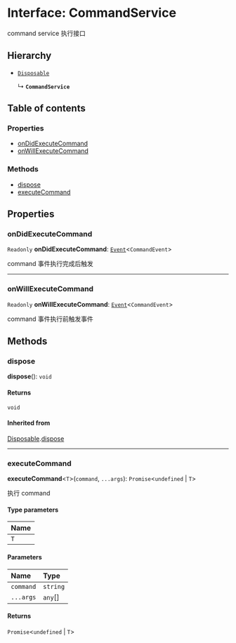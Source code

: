 # Interface: CommandService

command service 执行接口

## Hierarchy

* [`Disposable`](/auto-docs/free-layout-editor/interfaces/Disposable-1.md)

  ↳ **`CommandService`**

## Table of contents

### Properties

* [onDidExecuteCommand](/auto-docs/free-layout-editor/interfaces/CommandService.md#ondidexecutecommand)
* [onWillExecuteCommand](/auto-docs/free-layout-editor/interfaces/CommandService.md#onwillexecutecommand)

### Methods

* [dispose](/auto-docs/free-layout-editor/interfaces/CommandService.md#dispose)
* [executeCommand](/auto-docs/free-layout-editor/interfaces/CommandService.md#executecommand)

## Properties

### onDidExecuteCommand

`Readonly` **onDidExecuteCommand**: [`Event`](/auto-docs/free-layout-editor/interfaces/Event-1.md)<`CommandEvent`>

command 事件执行完成后触发

***

### onWillExecuteCommand

`Readonly` **onWillExecuteCommand**: [`Event`](/auto-docs/free-layout-editor/interfaces/Event-1.md)<`CommandEvent`>

command 事件执行前触发事件

## Methods

### dispose

**dispose**(): `void`

#### Returns

`void`

#### Inherited from

[Disposable](/auto-docs/free-layout-editor/interfaces/Disposable-1.md).[dispose](/auto-docs/free-layout-editor/interfaces/Disposable-1.md#dispose)

***

### executeCommand

**executeCommand**<`T`>(`command`, `...args`): `Promise`<`undefined` | `T`>

执行 command

#### Type parameters

| Name |
| :------ |
| `T` |

#### Parameters

| Name | Type |
| :------ | :------ |
| `command` | `string` |
| `...args` | `any`\[] |

#### Returns

`Promise`<`undefined` | `T`>

